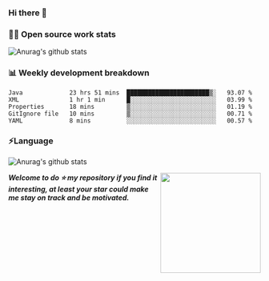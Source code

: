 

### Hi there 👋
### 👨‍💻 Open source work stats
![Anurag's github stats](https://github-readme-stats.vercel.app/api?username=wyndem&show_icons=true&theme=radical)

### 📊 Weekly development breakdown
<!--START_SECTION:waka-->
```text
Java             23 hrs 51 mins  ███████████████████████▒░   93.07 % 
XML              1 hr 1 min      █░░░░░░░░░░░░░░░░░░░░░░░░   03.99 % 
Properties       18 mins         ▒░░░░░░░░░░░░░░░░░░░░░░░░   01.19 % 
GitIgnore file   10 mins         ▒░░░░░░░░░░░░░░░░░░░░░░░░   00.71 % 
YAML             8 mins          ░░░░░░░░░░░░░░░░░░░░░░░░░   00.57 % 
```
<!--END_SECTION:waka-->


### ⚡Language
![Anurag's github stats](https://github-readme-stats.vercel.app/api/top-langs/?username=wyndem&layout=compact&hide_border=true&langs_count=10)



<img align='right' src='https://octodex.github.com/images/hula_loop_octodex03.gif' width='200"'>


***Welcome to do ⭐ my repository if you find it interesting, at least your star could make me stay on track and be motivated.***







<!--
**wyndem/wyndem** is a ✨ _special_ ✨ repository because its `README.md` (this file) appears on your GitHub profile.

Here are some ideas to get you started:

- 🔭 I’m currently working on ...
- 🌱 I’m currently learning ...
- 👯 I’m looking to collaborate on ...
- 🤔 I’m looking for help with ...
- 💬 Ask me about ...
- 📫 How to reach me: ...
- 😄 Pronouns: ...
- ⚡ Fun fact: ...
-->
